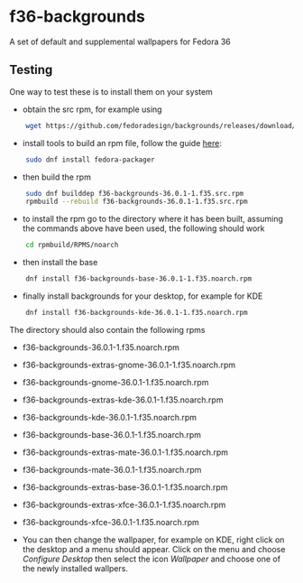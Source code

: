 # f36-backgrounds
A set of default and supplemental wallpapers for Fedora 36

## Testing

One way to test these is to install them on your system
* obtain the src rpm, for example using
```bash
    wget https://github.com/fedoradesign/backgrounds/releases/download/v36.0.1/f36-backgrounds-36.0.1-1.f35.src.rpm
```
* install tools to build an rpm file, follow the guide [here](https://fedoramagazine.org/how-rpm-packages-are-made-the-source-rpm/):
```bash
    sudo dnf install fedora-packager
```    
* then build the rpm
```bash
    sudo dnf builddep f36-backgrounds-36.0.1-1.f35.src.rpm
    rpmbuild --rebuild f36-backgrounds-36.0.1-1.f35.src.rpm
```
* to install the rpm go to the directory where it has been built, assuming the commands above have been used, the following should work
```bash
    cd rpmbuild/RPMS/noarch
```
* then install the base
```bash    
    dnf install f36-backgrounds-base-36.0.1-1.f35.noarch.rpm
```
* finally install backgrounds for your desktop, for example for KDE 
```bash
    dnf install f36-backgrounds-kde-36.0.1-1.f35.noarch.rpm
```

The directory should also contain the following rpms

   * f36-backgrounds-36.0.1-1.f35.noarch.rpm              
   * f36-backgrounds-extras-gnome-36.0.1-1.f35.noarch.rpm  
   * f36-backgrounds-gnome-36.0.1-1.f35.noarch.rpm
   * f36-backgrounds-extras-kde-36.0.1-1.f35.noarch.rpm    
   * f36-backgrounds-kde-36.0.1-1.f35.noarch.rpm
   * f36-backgrounds-base-36.0.1-1.f35.noarch.rpm         
   * f36-backgrounds-extras-mate-36.0.1-1.f35.noarch.rpm   
   * f36-backgrounds-mate-36.0.1-1.f35.noarch.rpm
   * f36-backgrounds-extras-base-36.0.1-1.f35.noarch.rpm  
   * f36-backgrounds-extras-xfce-36.0.1-1.f35.noarch.rpm   
   * f36-backgrounds-xfce-36.0.1-1.f35.noarch.rpm

* You can then change the wallpaper, for example on KDE, right click on the desktop and a menu should appear. Click on the menu and choose *Configure Desktop* then select the icon *Wallpaper* and choose one of the newly installed wallpers.
   
